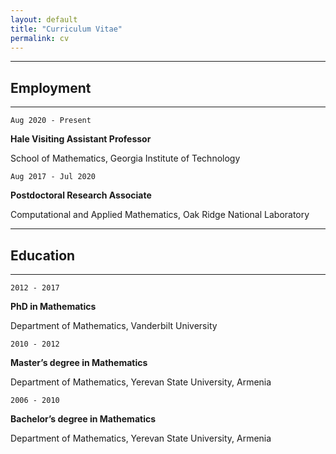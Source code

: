 ```yaml
---
layout: default
title: "Curriculum Vitae"
permalink: cv
---
```





***
## Employment 
___
`Aug 2020 - Present`

**Hale Visiting Assistant Professor**

School of Mathematics, Georgia Institute of Technology

`Aug 2017 - Jul 2020`

**Postdoctoral Research Associate**

Computational and Applied Mathematics, Oak Ridge National Laboratory

***
##  Education
***

`2012 - 2017`

**PhD in Mathematics**

Department of Mathematics, Vanderbilt University

`2010 - 2012`

**Master’s degree in Mathematics** 

Department of Mathematics, Yerevan State University, Armenia

`2006 - 2010`

**Bachelor’s degree in Mathematics** 

Department of Mathematics, Yerevan State University, Armenia


<!-- ### Footer

Last updated: May 2013 -->


